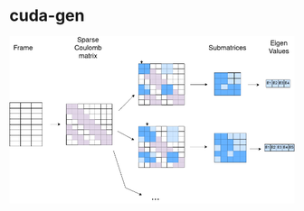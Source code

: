 cuda-gen
========

![Image description](https://github.com/VaradRengaraj/cuda-gen/blob/main/utils/image.png)


